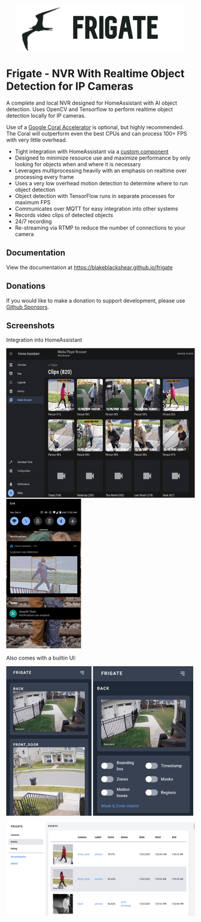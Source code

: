 <p align="center">
  <img align="center" alt="logo" src="docs/static/img/frigate.png">
</p>

# Frigate - NVR With Realtime Object Detection for IP Cameras

A complete and local NVR designed for HomeAssistant with AI object detection. Uses OpenCV and Tensorflow to perform realtime object detection locally for IP cameras.

Use of a [Google Coral Accelerator](https://coral.ai/products/) is optional, but highly recommended. The Coral will outperform even the best CPUs and can process 100+ FPS with very little overhead.

- Tight integration with HomeAssistant via a [custom component](https://github.com/blakeblackshear/frigate-hass-integration)
- Designed to minimize resource use and maximize performance by only looking for objects when and where it is necessary
- Leverages multiprocessing heavily with an emphasis on realtime over processing every frame
- Uses a very low overhead motion detection to determine where to run object detection
- Object detection with TensorFlow runs in separate processes for maximum FPS
- Communicates over MQTT for easy integration into other systems
- Records video clips of detected objects
- 24/7 recording
- Re-streaming via RTMP to reduce the number of connections to your camera

## Documentation

View the documentation at https://blakeblackshear.github.io/frigate

## Donations
If you would like to make a donation to support development, please use [Github Sponsors](https://github.com/sponsors/blakeblackshear).

## Screenshots
Integration into HomeAssistant
<div>
<a href="docs/static/img/media_browser.png"><img src="docs/static/img/media_browser.png" height=400></a>
<a href="docs/static/img/notification.png"><img src="docs/static/img/notification.png" height=400></a>
</div>

Also comes with a builtin UI:
<div>
<a href="docs/static/img/home-ui.png"><img src="docs/static/img/home-ui.png" height=400></a>
<a href="docs/static/img/camera-ui.png"><img src="docs/static/img/camera-ui.png" height=400></a>
</div>

![Events](docs/static/img/events-ui.png)
